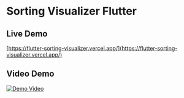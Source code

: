 # Sorting Visualizer Flutter

## Live Demo

[https://flutter-sorting-visualizer.vercel.app/](https://flutter-sorting-visualizer.vercel.app/)

## Video Demo

[![Demo Video](https://img.youtube.com/vi/xFSvZhkIlUI/0.jpg)](https://www.youtube.com/watch?v=xFSvZhkIlUI)



